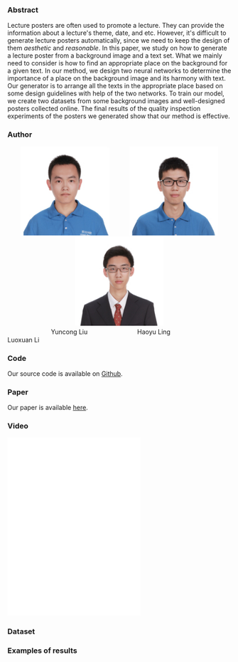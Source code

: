 ### Abstract
Lecture posters are often used to promote a lecture. They can provide the information about a lecture's theme, date, and etc. However, it's difficult to generate lecture posters automatically, since we need to keep the design of them *aesthetic* and *reasonable*. In this paper, we study on how to generate a lecture poster from a background image and a text set. What we mainly need to consider is how to find an appropriate place on the background for a given text. In our method, we design two neural networks to determine the importance of a place on the background image and its harmony with text. Our generator is to arrange all the texts in the appropriate place based on some design guidelines with help of the two networks. To train our model, we create two datasets from some background images and well-designed posters collected online. The final results of the quality inspection experiments of the posters we generated show that our method is effective.

### Author

<center class="half">
    <img style="margin: 0px 20px;" src="lyc.jpeg" width="200"/>
    <img style="margin: 0px 20px;" src="lhy.jpeg" width="200"/>
    <img style="margin: 0px 20px;" src="llx.jpeg" width="200"/>
</center>
　　　　　　　Yuncong Liu　　　　　　　　Haoyu Ling　　　　　　　　　Luoxuan Li

### Code
Our source code is available on [Github](https://github.com/yydy94/Lecture-poster-generator).
### Paper
Our paper is available [here](https://github.com/yydy94/Lecture-poster-generator/blob/gh-pages/A_Lecture_Poster_Generator.pdf).
### Video

<iframe height="400" src="//player.bilibili.com/player.html?aid=82895086&cid=141817885&page=1" scrolling="no" border="0" frameborder="no" framespacing="0" allowfullscreen="true"> </iframe>

### Dataset

### Examples of results
